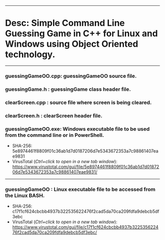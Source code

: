 -------------------------------------------------------------------------
# Desc: Simple Command Line Guessing Game in C++ for Linux and Windows using Object Oriented technology.
-------------------------------------------------------------------------
### guessingGameOO.cpp: guessingGameOO source file.
### guessingGame.h    : guessingGame class header file.
### clearScreen.cpp   : source file where screen is being cleared.
### clearScreen.h     : clearScreen header file.
### guessingGameOO.exe: Windows executable file to be used from the command line or in PowerShell.
* SHA-256:  5e8974461f8809f01c36ab1d7d0187206d7e5343672353a7c98861407eae9831
* VirusTotal (*Ctrl+click to open in a new tab window*): https://www.virustotal.com/gui/file/5e8974461f8809f01c36ab1d7d0187206d7e5343672353a7c98861407eae9831/
-------------------------------------------------------------------------
### guessingGameOO    : Linux executable file to be accessed from the Linux BASH.
* SHA-256: c17f1cf624cbcbb4937b322535622476f2cad5da70ca209fdfa9debcb5df3ebc
* VirusTotal (*Ctrl+click to open in a new tab window*): https://www.virustotal.com/gui/file/c17f1cf624cbcbb4937b322535622476f2cad5da70ca209fdfa9debcb5df3ebc/
